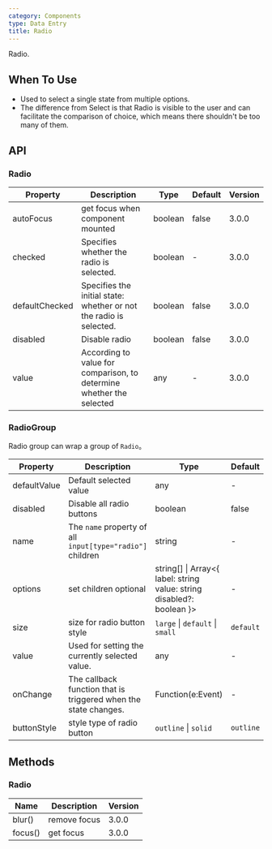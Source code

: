 ```yaml
---
category: Components
type: Data Entry
title: Radio
---
```


Radio.

## When To Use

- Used to select a single state from multiple options.
- The difference from Select is that Radio is visible to the user and can facilitate the comparison of choice, which means there shouldn't be too many of them.

## API

### Radio

| Property | Description | Type | Default | Version |
| --- | --- | --- | --- | --- |
| autoFocus | get focus when component mounted | boolean | false | 3.0.0 |
| checked | Specifies whether the radio is selected. | boolean | - | 3.0.0 |
| defaultChecked | Specifies the initial state: whether or not the radio is selected. | boolean | false | 3.0.0 |
| disabled | Disable radio | boolean | false | 3.0.0 |
| value | According to value for comparison, to determine whether the selected | any | - | 3.0.0 |

### RadioGroup

Radio group can wrap a group of `Radio`。

| Property | Description | Type | Default | Version |
| --- | --- | --- | --- | --- |
| defaultValue | Default selected value | any | - | 3.0.0 |
| disabled | Disable all radio buttons | boolean | false | 3.0.0 |
| name | The `name` property of all `input[type="radio"]` children | string | - | 3.0.0 |
| options | set children optional | string\[] \| Array&lt;{ label: string value: string disabled?: boolean }> | - | 3.0.0 |
| size | size for radio button style | `large` \| `default` \| `small` | `default` | 3.0.0 |
| value | Used for setting the currently selected value. | any | - | 3.0.0 |
| onChange | The callback function that is triggered when the state changes. | Function(e:Event) | - | 3.0.0 |
| buttonStyle | style type of radio button | `outline` \| `solid` | `outline` | 3.7.0 |

## Methods

### Radio

| Name    | Description  | Version |
| ------- | ------------ | ------- |
| blur()  | remove focus | 3.0.0   |
| focus() | get focus    | 3.0.0   |
